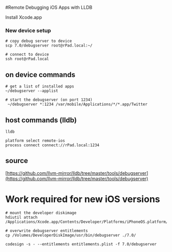 #Remote Debugging iOS Apps with LLDB

Install Xcode.app

### New device setup
```
# copy debug server to device
scp 7.0/debugserver root@rPad.local:~/

# connect to device
ssh root@rPad.local

```

## on device commands
```
# get a list of installed apps
~/debugserver --applist

# start the debugserver (on port 1234)
 ~/debugserver *:1234 /var/mobile/Applications/*/*.app/Twitter
 ```

## host commands (lldb)
```
lldb

platform select remote-ios
process connect connect://rPad.local:1234

```

## source
[https://github.com/llvm-mirror/lldb/tree/master/tools/debugserver](https://github.com/llvm-mirror/lldb/tree/master/tools/debugserver)

# Work required for new iOS versions
``` 
# mount the developer diskimage
hdiutil attach /Applications/Xcode.app/Contents/Developer/Platforms/iPhoneOS.platform/DeviceSupport/7.0/DeveloperDiskImage.dmg

# overwrite debugserver entitlements
cp /Volumes/DeveloperDiskImage/usr/bin/debugserver ./7.0/

codesign -s - --entitlements entitlements.plist -f 7.0/debugserver
```
